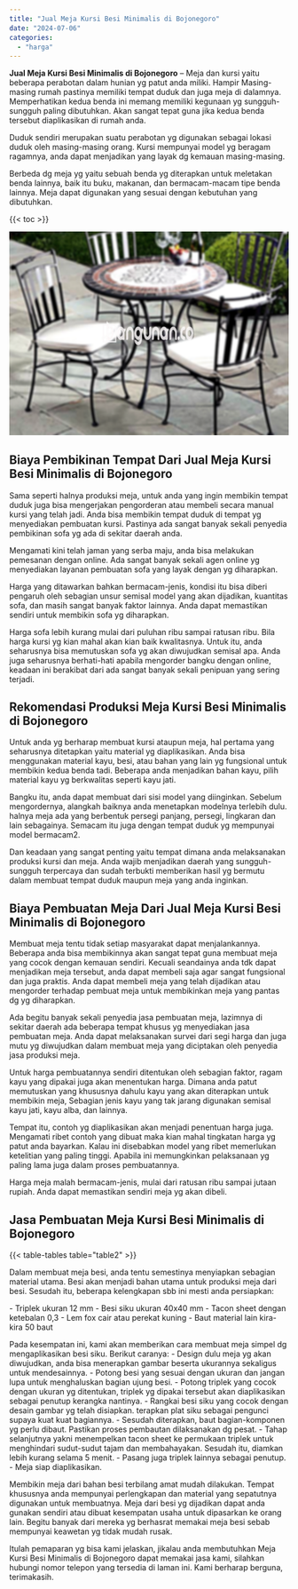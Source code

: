 ```yaml
---
title: "Jual Meja Kursi Besi Minimalis di Bojonegoro"
date: "2024-07-06"
categories: 
  - "harga"
---
```


**Jual Meja Kursi Besi Minimalis di Bojonegoro** – Meja dan kursi yaitu beberapa perabotan dalam hunian yg patut anda miliki. Hampir Masing-masing rumah pastinya memiliki tempat duduk dan juga meja di dalamnya. Memperhatikan kedua benda ini memang memiliki kegunaan yg sungguh-sungguh paling dibutuhkan. Akan sangat tepat guna jika kedua benda tersebut diaplikasikan di rumah anda.

Duduk sendiri merupakan suatu perabotan yg digunakan sebagai lokasi duduk oleh masing-masing orang. Kursi mempunyai model yg beragam ragamnya, anda dapat menjadikan yang layak dg kemauan masing-masing.

Berbeda dg meja yg yaitu sebuah benda yg diterapkan untuk meletakan benda lainnya, baik itu buku, makanan, dan bermacam-macam tipe benda lainnya. Meja dapat digunakan yang sesuai dengan kebutuhan yang dibutuhkan.

{{< toc >}}

![Jual Meja Kursi Besi Minimalis di Bojonegoro](/images/jual-meja-besi-murah15.png)

## Biaya Pembikinan Tempat Dari Jual Meja Kursi Besi Minimalis di Bojonegoro

Sama seperti halnya produksi meja, untuk anda yang ingin membikin tempat duduk juga bisa mengerjakan pengorderan atau membeli secara manual kursi yang telah jadi. Anda bisa membikin tempat duduk di tempat yg menyediakan pembuatan kursi. Pastinya ada sangat banyak sekali penyedia pembikinan sofa yg ada di sekitar daerah anda.

Mengamati kini telah jaman yang serba maju, anda bisa melakukan pemesanan dengan online. Ada sangat banyak sekali agen online yg menyediakan layanan pembuatan sofa yang layak dengan yg diharapkan.

Harga yang ditawarkan bahkan bermacam-jenis, kondisi itu bisa diberi pengaruh oleh sebagian unsur semisal model yang akan dijadikan, kuantitas sofa, dan masih sangat banyak faktor lainnya. Anda dapat memastikan sendiri untuk membikin sofa yg diharapkan.

Harga sofa lebih kurang mulai dari puluhan ribu sampai ratusan ribu. Bila harga kursi yg kian mahal akan kian baik kwalitasnya. Untuk itu, anda seharusnya bisa memutuskan sofa yg akan diwujudkan semisal apa. Anda juga seharusnya berhati-hati apabila mengorder bangku dengan online, keadaan ini berakibat dari ada sangat banyak sekali penipuan yang sering terjadi.

## Rekomendasi Produksi Meja Kursi Besi Minimalis di Bojonegoro

Untuk anda yg berharap membuat kursi ataupun meja, hal pertama yang seharusnya ditetapkan yaitu material yg diaplikasikan. Anda bisa menggunakan material kayu, besi, atau bahan yang lain yg fungsional untuk membikin kedua benda tadi. Beberapa anda menjadikan bahan kayu, pilih material kayu yg berkwalitas seperti kayu jati.

Bangku itu, anda dapat membuat dari sisi model yang diinginkan. Sebelum mengordernya, alangkah baiknya anda menetapkan modelnya terlebih dulu. halnya meja ada yang berbentuk persegi panjang, persegi, lingkaran dan lain sebagainya. Semacam itu juga dengan tempat duduk yg mempunyai model bermacam2.

Dan keadaan yang sangat penting yaitu tempat dimana anda melaksanakan produksi kursi dan meja. Anda wajib menjadikan daerah yang sungguh-sungguh terpercaya dan sudah terbukti memberikan hasil yg bermutu dalam membuat tempat duduk maupun meja yang anda inginkan.

## Biaya Pembuatan Meja Dari Jual Meja Kursi Besi Minimalis di Bojonegoro

Membuat meja tentu tidak setiap masyarakat dapat menjalankannya. Beberapa anda bisa membikinnya akan sangat tepat guna membuat meja yang cocok dengan kemauan sendiri. Kecuali seandainya anda tdk dapat menjadikan meja tersebut, anda dapat membeli saja agar sangat fungsional dan juga praktis. Anda dapat membeli meja yang telah dijadikan atau mengorder terhadap pembuat meja untuk membikinkan meja yang pantas dg yg diharapkan.

Ada begitu banyak sekali penyedia jasa pembuatan meja, lazimnya di sekitar daerah ada beberapa tempat khusus yg menyediakan jasa pembuatan meja. Anda dapat melaksanakan survei dari segi harga dan juga mutu yg diwujudkan dalam membuat meja yang diciptakan oleh penyedia jasa produksi meja.

Untuk harga pembuatannya sendiri ditentukan oleh sebagian faktor, ragam kayu yang dipakai juga akan menentukan harga. Dimana anda patut memutuskan yang khususnya dahulu kayu yang akan diterapkan untuk membikin meja, Sebagian jenis kayu yang tak jarang digunakan semisal kayu jati, kayu alba, dan lainnya.

Tempat itu, contoh yg diaplikasikan akan menjadi penentuan harga juga. Mengamati ribet contoh yang dibuat maka kian mahal tingkatan harga yg patut anda bayarkan. Kalau ini disebabkan model yang ribet memerlukan ketelitian yang paling tinggi. Apabila ini memungkinkan pelaksanaan yg paling lama juga dalam proses pembuatannya.

Harga meja malah bermacam-jenis, mulai dari ratusan ribu sampai jutaan rupiah. Anda dapat memastikan sendiri meja yg akan dibeli.

## Jasa Pembuatan Meja Kursi Besi Minimalis di Bojonegoro

{{< table-tables table="table2" >}}

Dalam membuat meja besi, anda tentu semestinya menyiapkan sebagian material utama. Besi akan menjadi bahan utama untuk produksi meja dari besi. Sesudah itu, beberapa kelengkapan sbb ini mesti anda persiapkan:

\- Triplek ukuran 12 mm - Besi siku ukuran 40x40 mm - Tacon sheet dengan ketebalan 0,3 - Lem fox cair atau perekat kuning - Baut material lain kira-kira 50 baut

Pada kesempatan ini, kami akan memberikan cara membuat meja simpel dg mengaplikasikan besi siku. Berikut caranya: - Design dulu meja yg akan diwujudkan, anda bisa menerapkan gambar beserta ukurannya sekaligus untuk mendesainnya. - Potong besi yang sesuai dengan ukuran dan jangan lupa untuk menghaluskan bagian ujung besi. - Potong triplek yang cocok dengan ukuran yg ditentukan, triplek yg dipakai tersebut akan diaplikasikan sebagai penutup kerangka nantinya. - Rangkai besi siku yang cocok dengan desain gambar yg telah disiapkan. terapkan plat siku sebagai pengunci supaya kuat kuat bagiannya. - Sesudah diterapkan, baut bagian-komponen yg perlu dibaut. Pastikan proses pembautan dilaksanakan dg pesat. - Tahap selanjutnya yakni menempelkan tacon sheet ke permukaan triplek untuk menghindari sudut-sudut tajam dan membahayakan. Sesudah itu, diamkan lebih kurang selama 5 menit. - Pasang juga triplek lainnya sebagai penutup. - Meja siap diaplikasikan.

Membikin meja dari bahan besi terbilang amat mudah dilakukan. Tempat khususnya anda mempunyai perlengkapan dan material yang sepatutnya digunakan untuk membuatnya. Meja dari besi yg dijadikan dapat anda gunakan sendiri atau dibuat kesempatan usaha untuk dipasarkan ke orang lain. Begitu banyak dari mereka yg berhasrat memakai meja besi sebab mempunyai keawetan yg tidak mudah rusak.

Itulah pemaparan yg bisa kami jelaskan, jikalau anda membutuhkan Meja Kursi Besi Minimalis di Bojonegoro dapat memakai jasa kami, silahkan hubungi nomor telepon yang tersedia di laman ini. Kami berharap berguna, terimakasih.
